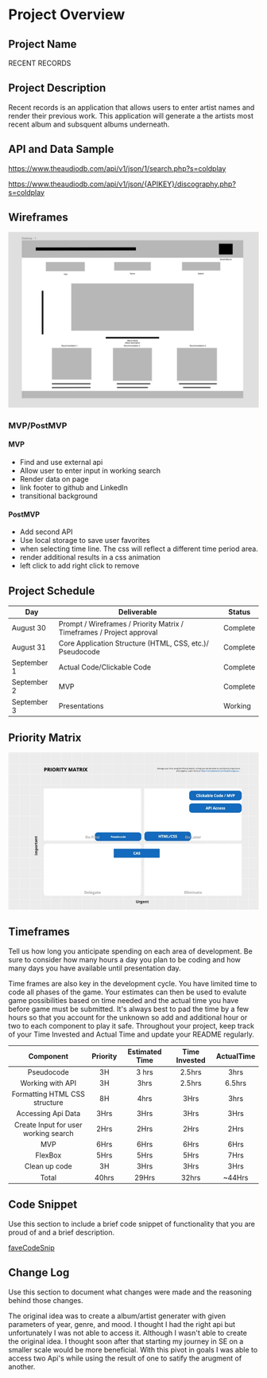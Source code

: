 
# Project Overview

## Project Name

RECENT RECORDS

## Project Description

Recent records is an application that allows users to enter artist names and render their previous work. This application will generate a the artists most recent album and subsquent albums underneath.

## API and Data Sample

https://www.theaudiodb.com/api/v1/json/1/search.php?s=coldplay

https://www.theaudiodb.com/api/v1/json/{APIKEY}/discography.php?s=coldplay

## Wireframes

![wireframe](./Assets/wireframe.jpeg)

### MVP/PostMVP
 

#### MVP 

- Find and use external api 
- Allow user to enter input in working search
- Render data on page 
- link footer to github and LinkedIn
- transitional background

#### PostMVP  

- Add second API
- Use local storage to save user favorites
- when selecting time line. The css will reflect a different time period area.
- render additional results in a css animation
- left click to add right click to remove

## Project Schedule

|  Day | Deliverable | Status
|---|---| ---|
|August 30| Prompt / Wireframes / Priority Matrix / Timeframes / Project approval | Complete
|August 31| Core Application Structure (HTML, CSS, etc.)/ Pseudocode | Complete
|September 1| Actual Code/Clickable Code| Complete
|September 2| MVP | Complete
|September 3| Presentations | Working

## Priority Matrix

![prioritymatrix](./Assets/pm.png)

## Timeframes

Tell us how long you anticipate spending on each area of development. Be sure to consider how many hours a day you plan to be coding and how many days you have available until presentation day.

Time frames are also key in the development cycle.  You have limited time to code all phases of the game.  Your estimates can then be used to evalute game possibilities based on time needed and the actual time you have before game must be submitted. It's always best to pad the time by a few hours so that you account for the unknown so add and additional hour or two to each component to play it safe. Throughout your project, keep track of your Time Invested and Actual Time and update your README regularly.


| Component | Priority | Estimated Time | Time Invested | ActualTime |
| :---: | :---: | :---: | :---: | :---: |
| Pseudocode | 3H | 3 hrs| 2.5hrs | 3hrs |
| Working with API | 3H | 3hrs| 2.5hrs | 6.5hrs |
| Formatting HTML CSS structure | 8H | 4hrs | 3Hrs | 3hrs |
| Accessing Api Data | 3Hrs | 3Hrs  | 3Hrs | 3Hrs |
| Create Input for user working search | 2Hrs | 2Hrs | 2Hrs | 2Hrs |
| MVP | 6Hrs | 6Hrs  | 6Hrs | 6Hrs |
| FlexBox | 5Hrs | 5Hrs | 5Hrs | 7Hrs |
| Clean up code | 3H | 3Hrs | 3Hrs | 3Hrs |
| Total | 40hrs | 29Hrs| 32hrs | ~44Hrs |

## Code Snippet

Use this section to include a brief code snippet of functionality that you are proud of and a brief description.  

[faveCodeSnip](./Assets/favCodeSnip.png)


## Change Log
 Use this section to document what changes were made and the reasoning behind those changes.  

The original idea was to create a album/artist generater with given parameters of year, genre, and mood. I thought I had the right api but unfortunately I was not able to access it. Although I wasn't able to create the original idea. I thought soon after that starting my journey in SE on a smaller scale would be more beneficial. With this pivot in goals I was able to access two Api's while using the result of one to satify the arugment of another. 